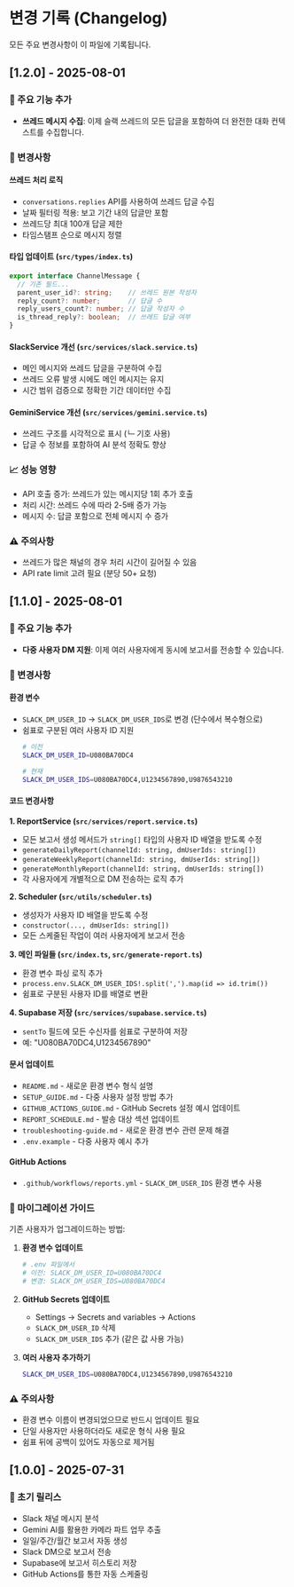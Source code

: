 # 변경 기록 (Changelog)

모든 주요 변경사항이 이 파일에 기록됩니다.

## [1.2.0] - 2025-08-01

### 🎯 주요 기능 추가
- **쓰레드 메시지 수집**: 이제 슬랙 쓰레드의 모든 답글을 포함하여 더 완전한 대화 컨텍스트를 수집합니다.

### 🔄 변경사항

#### 쓰레드 처리 로직
- `conversations.replies` API를 사용하여 쓰레드 답글 수집
- 날짜 필터링 적용: 보고 기간 내의 답글만 포함
- 쓰레드당 최대 100개 답글 제한
- 타임스탬프 순으로 메시지 정렬

#### 타입 업데이트 (`src/types/index.ts`)
```typescript
export interface ChannelMessage {
  // 기존 필드...
  parent_user_id?: string;    // 쓰레드 원본 작성자
  reply_count?: number;       // 답글 수
  reply_users_count?: number; // 답글 작성자 수
  is_thread_reply?: boolean;  // 쓰레드 답글 여부
}
```

#### SlackService 개선 (`src/services/slack.service.ts`)
- 메인 메시지와 쓰레드 답글을 구분하여 수집
- 쓰레드 오류 발생 시에도 메인 메시지는 유지
- 시간 범위 검증으로 정확한 기간 데이터만 수집

#### GeminiService 개선 (`src/services/gemini.service.ts`)
- 쓰레드 구조를 시각적으로 표시 (`└─` 기호 사용)
- 답글 수 정보를 포함하여 AI 분석 정확도 향상

### 📈 성능 영향
- API 호출 증가: 쓰레드가 있는 메시지당 1회 추가 호출
- 처리 시간: 쓰레드 수에 따라 2-5배 증가 가능
- 메시지 수: 답글 포함으로 전체 메시지 수 증가

### ⚠️ 주의사항
- 쓰레드가 많은 채널의 경우 처리 시간이 길어질 수 있음
- API rate limit 고려 필요 (분당 50+ 요청)

## [1.1.0] - 2025-08-01

### 🎯 주요 기능 추가
- **다중 사용자 DM 지원**: 이제 여러 사용자에게 동시에 보고서를 전송할 수 있습니다.

### 🔄 변경사항

#### 환경 변수
- `SLACK_DM_USER_ID` → `SLACK_DM_USER_IDS`로 변경 (단수에서 복수형으로)
- 쉼표로 구분된 여러 사용자 ID 지원
  ```bash
  # 이전
  SLACK_DM_USER_ID=U080BA70DC4
  
  # 현재
  SLACK_DM_USER_IDS=U080BA70DC4,U1234567890,U9876543210
  ```

#### 코드 변경사항

**1. ReportService (`src/services/report.service.ts`)**
- 모든 보고서 생성 메서드가 `string[]` 타입의 사용자 ID 배열을 받도록 수정
- `generateDailyReport(channelId: string, dmUserIds: string[])`
- `generateWeeklyReport(channelId: string, dmUserIds: string[])`
- `generateMonthlyReport(channelId: string, dmUserIds: string[])`
- 각 사용자에게 개별적으로 DM 전송하는 로직 추가

**2. Scheduler (`src/utils/scheduler.ts`)**
- 생성자가 사용자 ID 배열을 받도록 수정
- `constructor(..., dmUserIds: string[])`
- 모든 스케줄된 작업이 여러 사용자에게 보고서 전송

**3. 메인 파일들 (`src/index.ts`, `src/generate-report.ts`)**
- 환경 변수 파싱 로직 추가
- `process.env.SLACK_DM_USER_IDS!.split(',').map(id => id.trim())`
- 쉼표로 구분된 사용자 ID를 배열로 변환

**4. Supabase 저장 (`src/services/supabase.service.ts`)**
- `sentTo` 필드에 모든 수신자를 쉼표로 구분하여 저장
- 예: "U080BA70DC4,U1234567890"

#### 문서 업데이트
- `README.md` - 새로운 환경 변수 형식 설명
- `SETUP_GUIDE.md` - 다중 사용자 설정 방법 추가
- `GITHUB_ACTIONS_GUIDE.md` - GitHub Secrets 설정 예시 업데이트
- `REPORT_SCHEDULE.md` - 발송 대상 섹션 업데이트
- `troubleshooting-guide.md` - 새로운 환경 변수 관련 문제 해결
- `.env.example` - 다중 사용자 예시 추가

#### GitHub Actions
- `.github/workflows/reports.yml` - `SLACK_DM_USER_IDS` 환경 변수 사용

### 🚀 마이그레이션 가이드

기존 사용자가 업그레이드하는 방법:

1. **환경 변수 업데이트**
   ```bash
   # .env 파일에서
   # 이전: SLACK_DM_USER_ID=U080BA70DC4
   # 변경: SLACK_DM_USER_IDS=U080BA70DC4
   ```

2. **GitHub Secrets 업데이트**
   - Settings → Secrets and variables → Actions
   - `SLACK_DM_USER_ID` 삭제
   - `SLACK_DM_USER_IDS` 추가 (같은 값 사용 가능)

3. **여러 사용자 추가하기**
   ```bash
   SLACK_DM_USER_IDS=U080BA70DC4,U1234567890,U9876543210
   ```

### ⚠️ 주의사항
- 환경 변수 이름이 변경되었으므로 반드시 업데이트 필요
- 단일 사용자만 사용하더라도 새로운 형식 사용 필요
- 쉼표 뒤에 공백이 있어도 자동으로 제거됨

## [1.0.0] - 2025-07-31

### 🎉 초기 릴리스
- Slack 채널 메시지 분석
- Gemini AI를 활용한 카메라 파트 업무 추출
- 일일/주간/월간 보고서 자동 생성
- Slack DM으로 보고서 전송
- Supabase에 보고서 히스토리 저장
- GitHub Actions를 통한 자동 스케줄링